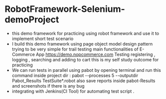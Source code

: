 # RobotFramework-Selenium-demoProject
- this demo framework for practicing using robot framework and use it to implement short test scenario
- I build this demo framework using page object model design pattern trying to be very simple for trail testing main functionalities
of E-Commerce App https://demo.nopcommerce.com Testing registering , logging , searching and adding to cart
this is my self study outcome for practicing
- We can run tests in parallel using pabot by opening terminal and run this command inside project dir :
pabot --processes 5 --outputdir Pabot_Results TestSuite\*.robot
also save reports inside pabot-Results  and screenshots if there is any bug
- integrating with Jenkins(CI Tool) for automating test script .

